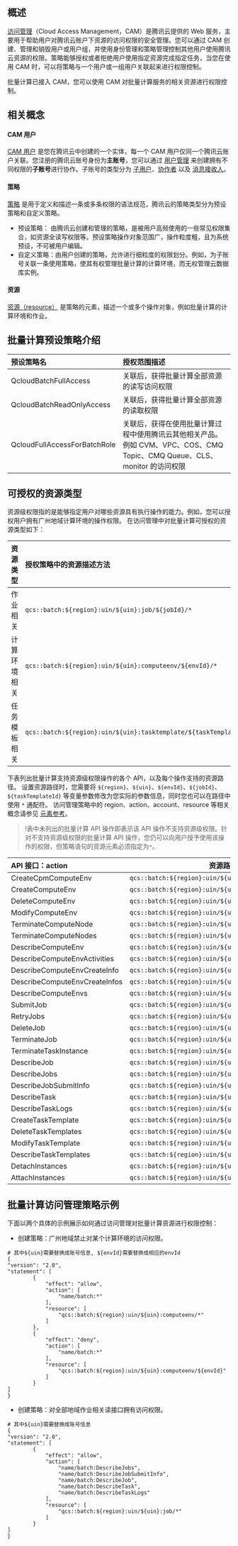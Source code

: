 ## 概述
[访问管理](https://intl.cloud.tencent.com/document/product/598/10583)（Cloud Access Management，CAM）是腾讯云提供的 Web 服务，主要用于帮助用户对腾讯云账户下资源的访问权限的安全管理。您可以通过 CAM 创建、管理和销毁用户或用户组，并使用身份管理和策略管理控制其他用户使用腾讯云资源的权限。策略能够授权或者拒绝用户使用指定资源完成指定任务，当您在使用 CAM 时，可以将策略与一个用户或一组用户关联起来进行权限控制。

批量计算已接入 CAM，您可以使用 CAM 对批量计算服务的相关资源进行权限控制。


## 相关概念
#### CAM 用户
[CAM 用户](https://intl.cloud.tencent.com/document/product/598/32633) 是您在腾讯云中创建的一个实体，每一个 CAM 用户仅同一个腾讯云账户关联。您注册的腾讯云账号身份为**主账号**，您可以通过 [用户管理](https://console.cloud.tencent.com/cam) 来创建拥有不同权限的**子账号**进行协作。子账号的类型分为 [子用户](https://intl.cloud.tencent.com/document/product/598/13674)、[协作者](https://intl.cloud.tencent.com/document/product/598/32639) 以及 [消息接收人](https://intl.cloud.tencent.com/document/product/598/13667)。

#### 策略
[策略](https://intl.cloud.tencent.com/document/product/598/10601) 是用于定义和描述一条或多条权限的语法规范，腾讯云的策略类型分为预设策略和自定义策略。
 - 预设策略： 由腾讯云创建和管理的策略，是被用户高频使用的一些常见权限集合，如资源全读写权限等。预设策略操作对象范围广，操作粒度粗，且为系统预设，不可被用户编辑。
 - 自定义策略：由用户创建的策略，允许进行细粒度的权限划分。例如，为子账号关联一条使用策略，使其有权管理批量计算的计算环境，而无权管理云数据库实例。

#### 资源
[资源（resource）](https://intl.cloud.tencent.com/document/product/598/10606) 是策略的元素，描述一个或多个操作对象，例如批量计算的计算环境和作业。


## 批量计算预设策略介绍

| 预设策略名                  | 授权范围描述                                                 |
| :-------------------------- | :----------------------------------------------------------- |
| QcloudBatchFullAccess       | 关联后，获得批量计算全部资源的读写访问权限                   |
| QcloudBatchReadOnlyAccess   | 关联后，获得批量计算全部资源的读取权限                       |
| QcloudFullAccessForBatchRole| 关联后，获得在使用批量计算过程中使用腾讯云其他相关产品。例如 CVM、VPC、COS、CMQ Topic、CMQ Queue、CLS、monitor 的访问权限  |


## 可授权的资源类型
资源级权限指的是能够指定用户对哪些资源具有执行操作的能力。例如，您可以授权用户拥有广州地域计算环境的操作权限。
在访问管理中对批量计算可授权的资源类型如下：

| 资源类型	    | 授权策略中的资源描述方法                    |
| :------------| :------------------------------------------ |
| 作业相关	    | `qcs::batch:${region}:uin/${uin}:job/${jobId}/*`           |
| 计算环境相关	| `qcs::batch:${region}:uin/${uin}:computeenv/${envId}/*`    |
| 任务模板相关	| `qcs::batch:${region}:uin/${uin}:tasktemplate/${taskTemplateId}/*`  |


下表列出批量计算支持资源级权限操作的各个 API，以及每个操作支持的资源路径。
设置资源路径时，您需要将 `${region}`、`${uin}`、`${envId}`、`${jobId}`、`${taskTemplateId}` 等变量参数修改为您实际的参数信息，同时您也可以在路径中使用 `*` 通配符。
访问管理策略中的 region、action、account、resource 等相关概念请参见 [元素参考](https://intl.cloud.tencent.com/document/product/598/10603)。
>!表中未列出的批量计算 API 操作即表示该 API 操作不支持资源级权限。针对不支持资源级权限的批量计算 API 操作，您仍可以向用户授予使用该操作的权限，但策略语句的资源元素必须指定为`*`。

|API 接口：action |资源路径：resource |
|:--|--|
|CreateCpmComputeEnv |`qcs::batch:${region}:uin/${uin}:computeenv/*` |
|CreateComputeEnv |`qcs::batch:${region}:uin/${uin}:computeenv/*` |
|DeleteComputeEnv |`qcs::batch:${region}:uin/${uin}:computeenv/${envId}` |
|ModifyComputeEnv |`qcs::batch:${region}:uin/${uin}:computeenv/${envId}` |
|TerminateComputeNode |`qcs::batch:${region}:uin/${uin}:computeenv/${envId}` |
|TerminateComputeNodes |`qcs::batch:${region}:uin/${uin}:computeenv/${envId}` |
|DescribeComputeEnv |`qcs::batch:${region}:uin/${uin}:computeenv/${envId}` |
|DescribeComputeEnvActivities |`qcs::batch:${region}:uin/${uin}:computeenv/${envId}` |
|DescribeComputeEnvCreateInfo |`qcs::batch:${region}:uin/${uin}:computeenv/${envId}` |
|DescribeComputeEnvCreateInfos |`qcs::batch:${region}:uin/${uin}:computeenv/${envId}` |
|DescribeComputeEnvs |`qcs::batch:${region}:uin/${uin}:computeenv/${envId}` |
|SubmitJob |`qcs::batch:${region}:uin/${uin}:job/*` |
|RetryJobs |`qcs::batch:${region}:uin/${uin}:job/${jobId}`|
|DeleteJob |`qcs::batch:${region}:uin/${uin}:job/${jobId}` |
|TerminateJob |`qcs::batch:${region}:uin/${uin}:job/${jobId}` |
|TerminateTaskInstance |`qcs::batch:${region}:uin/${uin}:job/${jobId}` |
|DescribeJob |`qcs::batch:${region}:uin/${uin}:job/${jobId}` |
|DescribeJobs |`qcs::batch:${region}:uin/${uin}:job/${jobId}` |
|DescribeJobSubmitInfo |`qcs::batch:${region}:uin/${uin}:job/${jobId}` |
|DescribeTask |`qcs::batch:${region}:uin/${uin}:job/${jobId}` |
|DescribeTaskLogs |`qcs::batch:${region}:uin/${uin}:job/${jobId}` |
|CreateTaskTemplate |`qcs::batch:${region}:uin/${uin}:tasktemplate/*` |
|DeleteTaskTemplates |`qcs::batch:${region}:uin/${uin}:tasktemplate/${taskTemplateId}` |
|ModifyTaskTemplate |`qcs::batch:${region}:uin/${uin}:tasktemplate/${taskTemplateId}` |
|DescribeTaskTemplates |`qcs::batch:${region}:uin/${uin}:tasktemplate/${taskTemplateId}` |
|DetachInstances |`qcs::batch:${region}:uin/${uin}:computeenv/${envId}`|
|AttachInstances|`qcs::batch:${region}:uin/${uin}:computeenv/${envId}`|


## 批量计算访问管理策略示例
下面以两个具体的示例展示如何通过访问管理对批量计算资源进行权限控制：

- 创建策略：广州地域禁止对某个计算环境的访问权限。

```
# 其中${uin}需要替换成账号信息, ${envId}需要替换成相应的envId
{
"version": "2.0",
"statement": [
        {
            "effect": "allow",
            "action": [
                "name/batch:*"
            ],
            "resource": [
                "qcs::batch:${region}:uin/${uin}:computeenv/*"
            ]
        },
        {
            "effect": "deny",
            "action": [
                "name/batch:*"
            ],
            "resource": [
                "qcs::batch:${region}:uin/${uin}:computeenv/${envId}"
            ]
        }
]
}
```

- 创建策略：对全部地域作业相关读接口拥有访问权限。	


```
# 其中${uin}需要替换成账号信息
{
"version": "2.0",
"statement": [
        {
            "effect": "allow",
            "action": [
                "name/batch:DescribeJobs",
                "name/batch:DescribeJobSubmitInfo",
                "name/batch:DescribeJob",
                "name/batch:DescribeTask",
                "name/batch:DescribeTaskLogs"
            ],
            "resource": [
                "qcs::batch:${region}:uin/${uin}:job/*"
            ]
        }
]
}
```
